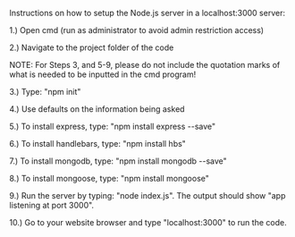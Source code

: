 Instructions on how to setup the Node.js server in a localhost:3000 server:

1.) Open cmd (run as administrator to avoid admin restriction access)

2.) Navigate to the project folder of the code


NOTE: For Steps 3, and 5-9, please do not include the quotation marks of what is needed to be inputted in the cmd program!


3.) Type: "npm init"

4.) Use defaults on the information being asked

5.) To install express, type: "npm install express --save"

6.) To install handlebars, type: "npm install hbs"

7.) To install mongodb, type: "npm install mongodb --save"

8.) To install mongoose, type: "npm install mongoose"

9.) Run the server by typing: "node index.js". The output should show "app listening at port 3000".

10.) Go to your website browser and type "localhost:3000" to run the code.
